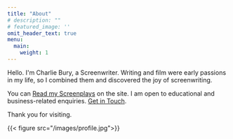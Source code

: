 ```yaml
---
title: "About"
# description: ""
# featured_image: ''
omit_header_text: true
menu:
  main:
    weight: 1
---
```


Hello. I'm Charlie Bury, a Screenwriter. Writing and film were early passions in my life, so I combined them and discovered the joy of screenwriting. 

You can [Read my Screenplays](https://www.charliebury.com/screenplays/) on the site. I am open to educational and business-related enquiries. [Get in Touch](https://www.charliebury.com/contact). 

Thank you for visiting. 

{{< figure src="/images/profile.jpg">}}

